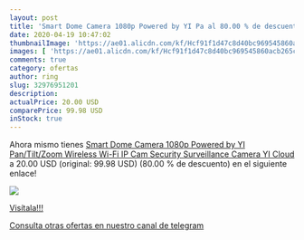 ```yaml
---
layout: post
title: 'Smart Dome Camera 1080p Powered by YI Pa al 80.00 % de descuento'
date: 2020-04-19 10:47:02
thumbnailImage: 'https://ae01.alicdn.com/kf/Hcf91f1d47c8d40bc969545860acb265cd/Smart-Dome-Camera-1080p-Powered-by-YI-Pan-Tilt-Zoom-Wireless-Wi-Fi-IP-Cam-Security.jpg_350x350._SL200_.jpg'
images: [ 'https://ae01.alicdn.com/kf/Hcf91f1d47c8d40bc969545860acb265cd/Smart-Dome-Camera-1080p-Powered-by-YI-Pan-Tilt-Zoom-Wireless-Wi-Fi-IP-Cam-Security.jpg_350x350._SL200_.jpg' ]
comments: true
category: ofertas
author: ring
slug: 32976951201
description:
actualPrice: 20.00 USD
comparePrice: 99.98 USD
inStock: true
---
```


Ahora mismo tienes [Smart Dome Camera 1080p Powered by YI Pan/Tilt/Zoom Wireless Wi-Fi IP Cam Security Surveillance Camera YI Cloud](https://www.amazon.com/dp/32976951201/?tag=redken08-20) a 20.00 USD (original: 99.98 USD) (80.00 %  de descuento) en el siguiente enlace!

[![](https://ae01.alicdn.com/kf/Hcf91f1d47c8d40bc969545860acb265cd/Smart-Dome-Camera-1080p-Powered-by-YI-Pan-Tilt-Zoom-Wireless-Wi-Fi-IP-Cam-Security.jpg_350x350._SL200_.jpg)](https://www.amazon.com/dp/32976951201/?tag=redken08-20)

[Visítala!!!](https://www.amazon.com/dp/32976951201/?tag=redken08-20)

[Consulta otras ofertas en nuestro canal de telegram](https://t.me/s/ofertas25)
